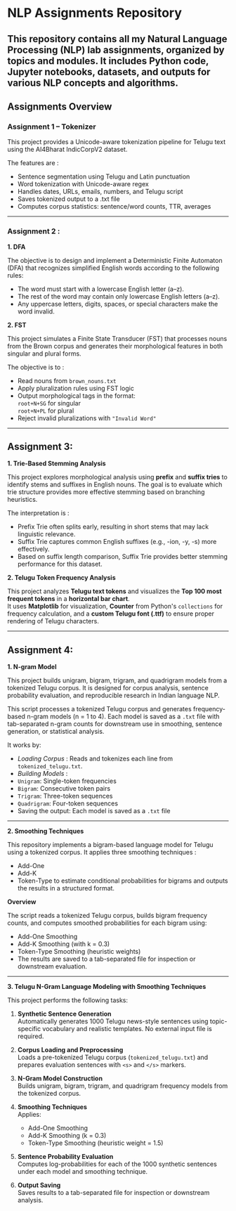 # NLP Assignments Repository

This repository contains all my **Natural Language Processing (NLP)** lab assignments, organized by topics and modules. It includes Python code, Jupyter notebooks, datasets, and outputs for various NLP concepts and algorithms.
---

## Assignments Overview

### **Assignment 1 – Tokenizer**
This project provides a Unicode-aware tokenization pipeline for Telugu text using the AI4Bharat IndicCorpV2 dataset.

The features are : 

- Sentence segmentation using Telugu and Latin punctuation
- Word tokenization with Unicode-aware regex
- Handles dates, URLs, emails, numbers, and Telugu script
- Saves tokenized output to a .txt file
- Computes corpus statistics: sentence/word counts, TTR, averages
---
### **Assignment 2 :**

**1. DFA**

The objective is to design and implement a Deterministic Finite Automaton (DFA) that recognizes simplified English words according to the following rules:

- The word must start with a lowercase English letter (a–z).
- The rest of the word may contain only lowercase English letters (a–z).
- Any uppercase letters, digits, spaces, or special characters make the word invalid.

**2. FST**

This project simulates a Finite State Transducer (FST) that processes nouns from the Brown corpus and generates their morphological features in both singular and plural forms.

The objective is to : 

- Read nouns from `brown_nouns.txt`
- Apply pluralization rules using FST logic
- Output morphological tags in the format:  
  `root+N+SG` for singular  
  `root+N+PL` for plural
- Reject invalid pluralizations with `"Invalid Word"`

---

## **Assignment 3:**

**1. Trie-Based Stemming Analysis**

This project explores morphological analysis using **prefix** and **suffix tries** to identify stems and suffixes in English nouns. The goal is to evaluate which trie structure provides more effective stemming based on branching heuristics.

The interpretation is :

- Prefix Trie often splits early, resulting in short stems that may lack linguistic relevance.
- Suffix Trie captures common English suffixes (e.g., -ion, -y, -s) more effectively.
- Based on suffix length comparison, Suffix Trie provides better stemming performance for this dataset.

**2. Telugu Token Frequency Analysis**

This project analyzes **Telugu text tokens** and visualizes the **Top 100 most frequent tokens** in a **horizontal bar chart**.  
It uses **Matplotlib** for visualization, **Counter** from Python's `collections` for frequency calculation, and a **custom Telugu font (.ttf)** to ensure proper rendering of Telugu characters.

---

## **Assignment 4:**

**1. N-gram Model**

This project builds unigram, bigram, trigram, and quadrigram models from a tokenized Telugu corpus. It is designed for corpus analysis, sentence probability evaluation, and reproducible research in Indian language NLP.

This script processes a tokenized Telugu corpus and generates frequency-based n-gram models (n = 1 to 4). Each model is saved as a `.txt` file with tab-separated n-gram counts for downstream use in smoothing, sentence generation, or statistical analysis.

It works by:
- *Loading Corpus* : Reads and tokenizes each line from `tokenized_telugu.txt`.
- *Building Models* :
- `Unigram`: Single-token frequencies
- `Bigram`: Consecutive token pairs
- `Trigram`: Three-token sequences
- `Quadrigram`: Four-token sequences
- Saving the output: Each model is saved as a `.txt` file

---

**2. Smoothing Techniques**

This repository implements a bigram-based language model for Telugu using a tokenized corpus. It applies three smoothing techniques :

- Add-One
- Add-K
- Token-Type to estimate conditional probabilities for bigrams and outputs the results in a structured format.

**Overview**

The script reads a tokenized Telugu corpus, builds bigram frequency counts, and computes smoothed probabilities for each bigram using:

- Add-One Smoothing
- Add-K Smoothing (with k = 0.3)
- Token-Type Smoothing (heuristic weights)
- The results are saved to a tab-separated file for inspection or downstream evaluation.

---

**3. Telugu N-Gram Language Modeling with Smoothing Techniques**

This project performs the following tasks: 

1. **Synthetic Sentence Generation**  
   Automatically generates 1000 Telugu news-style sentences using topic-specific vocabulary and realistic templates. No external input file is required.

2. **Corpus Loading and Preprocessing**  
   Loads a pre-tokenized Telugu corpus (`tokenized_telugu.txt`) and prepares evaluation sentences with `<s>` and `</s>` markers.

3. **N-Gram Model Construction**  
   Builds unigram, bigram, trigram, and quadrigram frequency models from the tokenized corpus.

4. **Smoothing Techniques**  
   Applies:
   - Add-One Smoothing  
   - Add-K Smoothing (k = 0.3)  
   - Token-Type Smoothing (heuristic weight = 1.5)

5. **Sentence Probability Evaluation**  
   Computes log-probabilities for each of the 1000 synthetic sentences under each model and smoothing technique.

6. **Output Saving**  
   Saves results to a tab-separated file for inspection or downstream analysis.

